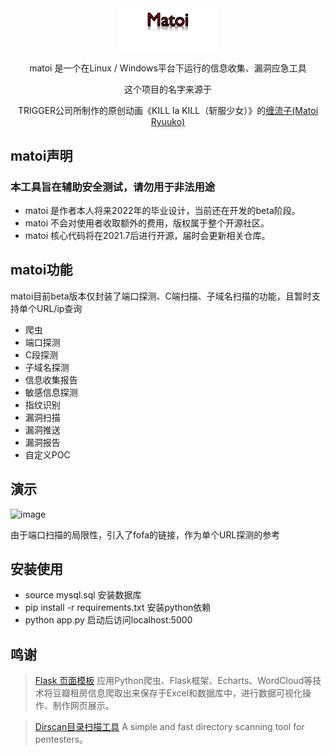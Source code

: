 <div align="center">
   <img width="160" src="./matoi.png" alt="logo"></br>



matoi 是一个在Linux / Windows平台下运行的信息收集、漏洞应急工具

这个项目的名字来源于
    <p>TRIGGER公司所制作的原创动画《KILL la KILL（斩服少女）》的<a href="https://zh.moegirl.org.cn/%E7%BC%A0%E6%B5%81%E5%AD%90">缠流子(Matoi Ryuuko)</a></p>
</div>

## matoi声明

### 本工具旨在辅助安全测试，请勿用于非法用途

- matoi 是作者本人将来2022年的毕业设计，当前还在开发的beta阶段。
- matoi 不会对使用者收取额外的费用，版权属于整个开源社区。
- matoi 核心代码将在2021.7后进行开源，届时会更新相关仓库。

## matoi功能

matoi目前beta版本仅封装了端口探测、C端扫描、子域名扫描的功能，且暂时支持单个URL/ip查询

- 爬虫
- 端口探测
- C段探测
- 子域名探测
- 信息收集报告
- 敏感信息探测
- 指纹识别
- 漏洞扫描
- 漏洞推送
- 漏洞报告
- 自定义POC

## 演示

![image](./matoi.gif)

由于端口扫描的局限性，引入了fofa的链接，作为单个URL探测的参考

## 安装使用

- source mysql.sql 安装数据库
- pip install -r requirements.txt 安装python依赖
- python app.py 启动后访问localhost:5000

## 鸣谢

> [Flask 页面模板](https://github.com/Donvink/Spider.BC) 应用Python爬虫、Flask框架、Echarts、WordCloud等技术将豆瓣租房信息爬取出来保存于Excel和数据库中，进行数据可视化操作、制作网页展示。

> [Dirscan目录扫描工具](https://github.com/j3ers3/Dirscan) A simple and fast directory scanning tool for pentesters。
